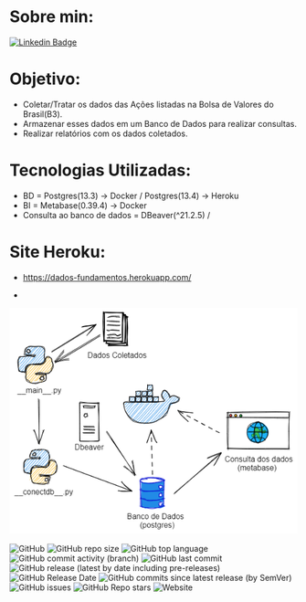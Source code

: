 # Sobre min:

[![Linkedin Badge](https://img.shields.io/badge/-LinkedIn-blue?style=flat-square&logo=Linkedin&logoColor=white&link=https://www.linkedin.com/in/lucasalves-ast/)](https://www.linkedin.com/in/lucasalves-ast/)

# Objetivo:

- Coletar/Tratar os dados das Ações listadas na Bolsa de Valores do Brasil(B3).
- Armazenar esses dados em um Banco de Dados para realizar consultas.
- Realizar relatórios com os dados coletados.

# Tecnologias Utilizadas:

- BD = Postgres(13.3) -> Docker / Postgres(13.4) -> Heroku
- BI = Metabase(0.39.4) -> Docker
- Consulta ao banco de dados = DBeaver(^21.2.5) /

# Site Heroku:

- https://dados-fundamentos.herokuapp.com/

- 

![ ](https://github.com/Prog-LucasAlves/dados_financeiros_b3/blob/master/image/img01.png)

![GitHub](https://img.shields.io/github/license/Prog-LucasAlves/dados_financeiros_b3)
![GitHub repo size](https://img.shields.io/github/repo-size/Prog-LucasAlves/dados_financeiros_b3)
![GitHub top language](https://img.shields.io/github/languages/top/Prog-LucasAlves/dados_financeiros_b3)
![GitHub commit activity (branch)](https://img.shields.io/github/commit-activity/y/Prog-LucasAlves/dados_financeiros_b3)
![GitHub last commit](https://img.shields.io/github/last-commit/Prog-LucasAlves/dados_financeiros_b3)
![GitHub release (latest by date including pre-releases)](https://img.shields.io/github/v/release/Prog-LucasAlves/dados_financeiros_b3?include_prereleases)
![GitHub Release Date](https://img.shields.io/github/release-date/Prog-LucasAlves/dados_financeiros_b3)
![GitHub commits since latest release (by SemVer)](https://img.shields.io/github/commits-since/Prog-LucasAlves/dados_financeiros_b3/latest)
![GitHub issues](https://img.shields.io/github/issues/Prog-LucasAlves/dados_financeiros_b3)
![GitHub Repo stars](https://img.shields.io/github/stars/Prog-LucasAlves/dados_financeiros_b3?style=social)
![Website](https://img.shields.io/website?url=https%3A%2F%2Fdados-fundamentos.herokuapp.com%2F)